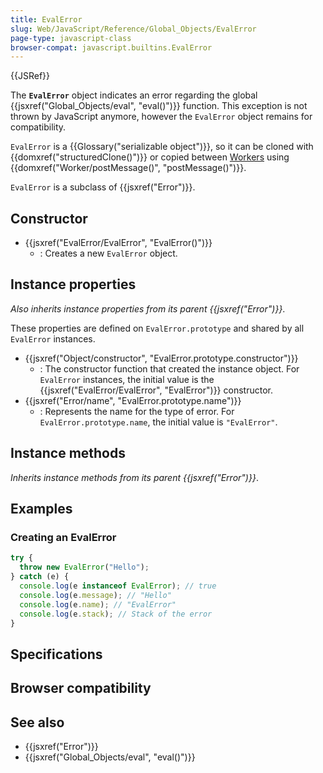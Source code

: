 ```yaml
---
title: EvalError
slug: Web/JavaScript/Reference/Global_Objects/EvalError
page-type: javascript-class
browser-compat: javascript.builtins.EvalError
---
```


{{JSRef}}

The **`EvalError`** object indicates an error regarding the global {{jsxref("Global_Objects/eval", "eval()")}} function. This exception is not thrown by JavaScript anymore, however the `EvalError` object remains for compatibility.

`EvalError` is a {{Glossary("serializable object")}}, so it can be cloned with {{domxref("structuredClone()")}} or copied between [Workers](/Web/API/Worker) using {{domxref("Worker/postMessage()", "postMessage()")}}.

`EvalError` is a subclass of {{jsxref("Error")}}.

## Constructor

- {{jsxref("EvalError/EvalError", "EvalError()")}}
  - : Creates a new `EvalError` object.

## Instance properties

_Also inherits instance properties from its parent {{jsxref("Error")}}_.

These properties are defined on `EvalError.prototype` and shared by all `EvalError` instances.

- {{jsxref("Object/constructor", "EvalError.prototype.constructor")}}
  - : The constructor function that created the instance object. For `EvalError` instances, the initial value is the {{jsxref("EvalError/EvalError", "EvalError")}} constructor.
- {{jsxref("Error/name", "EvalError.prototype.name")}}
  - : Represents the name for the type of error. For `EvalError.prototype.name`, the initial value is `"EvalError"`.

## Instance methods

_Inherits instance methods from its parent {{jsxref("Error")}}_.

## Examples

### Creating an EvalError

```js
try {
  throw new EvalError("Hello");
} catch (e) {
  console.log(e instanceof EvalError); // true
  console.log(e.message); // "Hello"
  console.log(e.name); // "EvalError"
  console.log(e.stack); // Stack of the error
}
```

## Specifications



## Browser compatibility



## See also

- {{jsxref("Error")}}
- {{jsxref("Global_Objects/eval", "eval()")}}

